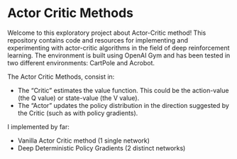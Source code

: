 # Actor Critic Methods
Welcome to this exploratory project about Actor-Critic method! This repository contains code and resources for implementing and experimenting with actor-critic algorithms in the field of deep reinforcement learning. The environment is built using OpenAI Gym and has been tested in two different environments: CartPole and Acrobot.

The Actor Critic Methods, consist in:

- The “Critic” estimates the value function. This could be the action-value (the Q value) or state-value (the V value).<br>
- The “Actor” updates the policy distribution in the direction suggested by the Critic (such as with policy gradients).

I implemented by far:
- Vanilla Actor Critic method (1 single network)
- Deep Deterministic Policy Gradients (2 distinct networks)

